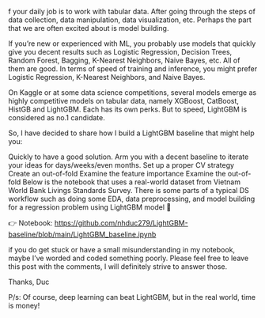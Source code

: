 f your daily job is to work with tabular data. After going through the steps of data collection, data manipulation, data visualization, etc. Perhaps the part that we are often excited about is model building.

If you’re new or experienced with ML, you probably use models that quickly give you decent results such as Logistic Regression, Decision Trees, Random Forest, Bagging, K-Nearest Neighbors, Naive Bayes, etc. All of them are good. In terms of speed of training and inference, you might prefer Logistic Regression, K-Nearest Neighbors, and Naive Bayes.

On Kaggle or at some data science competitions, several models emerge as highly competitive models on tabular data, namely XGBoost, CatBoost, HistGB and LightGBM. Each has its own perks. But to speed, LightGBM is considered as no.1 candidate.

So, I have decided to share how I build a LightGBM baseline that might help you:

Quickly to have a good solution.
Arm you with a decent baseline to iterate your ideas for days/weeks/even months.
Set up a proper CV strategy
Create an out-of-fold
Examine the feature importance
Examine the out-of-fold
Below is the notebook that uses a real-world dataset from Vietnam World Bank Livings Standards Survey. There is some parts of a typical DS workflow such as doing some EDA, data preprocessing, and model building for a regression problem using LightGBM model :robot:

:point_right: Notebook: https://github.com/nhduc279/LightGBM-baseline/blob/main/LightGBM_baseline.ipynb

if you do get stuck or have a small misunderstanding in my notebook, maybe I’ve worded and coded something poorly. Please feel free to leave this post with the comments, I will definitely strive to answer those.

Thanks,
Duc

P/s: Of course, deep learning can beat LightGBM, but in the real world, time is money!
